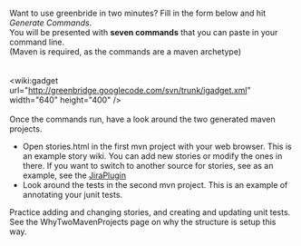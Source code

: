 Want to use greenbride in two minutes? Fill in the form below and hit _Generate Commands_. <br>
You will be presented with <b>seven commands</b> that you can paste in your command line.<br>
(Maven is required, as the commands are a maven archetype)<br>
<br>
<br>
<wiki:gadget url="http://greenbridge.googlecode.com/svn/trunk/igadget.xml"  width="640" height="400"  /><br>
<br>
Once the commands run, have a look around the two generated maven projects.<br>
<ul><li>Open stories.html in the first mvn project with your web browser. This is an example story wiki. You can add new stories or modify the ones in there. If you want to switch to another source for stories, see as an example, see the <a href='JiraPlugin.md'>JiraPlugin</a>
</li><li>Look around the tests in the second mvn project. This is an example of annotating your junit tests.</li></ul>


Practice adding and changing stories, and creating and updating unit tests. See the WhyTwoMavenProjects page on why the structure is setup this way.<br>
